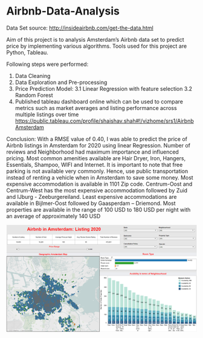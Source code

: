 # Airbnb-Data-Analysis
Data Set source: http://insideairbnb.com/get-the-data.html

Aim of this project is to analysis Amsterdam’s Airbnb data set to predict price by implementing various algorithms. Tools used for this project are Python, Tableau. 

Following steps were performed:
1.	Data Cleaning
2.	Data Exploration and Pre-processing
3.	Price Prediction Model: 
  3.1 Linear Regression with feature selection
  3.2 Random Forest
4.	Published tableau dashboard online which can be used to compare metrics such as market averages and listing performance across multiple listings over time https://public.tableau.com/profile/shaishav.shah#!/vizhome/srs1/AirbnbAmsterdam

Conclusion: 
With a RMSE value of 0.40, I was able to predict the price of Airbnb listings in Amsterdam for 2020 using linear Regression. Number of reviews and Neighborhood had maximum importance and influenced pricing. Most common amenities available are Hair Dryer, Iron, Hangers, Essentials, Shampoo, WIFI and Internet. It is important to note that free parking is not available very commonly. Hence, use public transportation instead of renting a vehicle when in Amsterdam to save some money. Most expensive accommodation is available in 1101 Zip code. Centrum-Oost and Centrum-West has the most expensive accommodation followed by Zuid and IJburg - Zeeburgereiland. Least expensive accommodations are available in Bijlmer-Oost followed by Gaasperdam – Driemond. Most properties are available in the range of 100 USD to 180 USD per night with an average of approximately 140 USD

![Tableau Dashboard](https://github.com/shaishav11/Airbnb-Data-Analysis/blob/master/Tableau_Dashboard_Airbnb_Screenshot.png)
